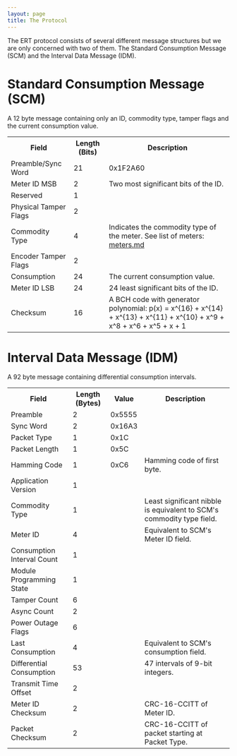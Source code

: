 ```yaml
---
layout: page
title: The Protocol
---
```


The ERT protocol consists of several different message structures but we are only concerned with two of them. The Standard Consumption Message (SCM) and the Interval Data Message (IDM).

<div class="panel panel-default">
	<div class="panel-heading">
		<h1 class="panel-title"><strong>Standard Consumption Message (SCM)</strong></h1>
	</div>
	<div class="panel-body">
		A 12 byte message containing only an ID, commodity type, tamper flags and the current consumption value.
	</div>
	<table class="table table-hover">
		<tr>
			<th>Field</th>
			<th>Length (Bits)</th>
			<th>Description</th>
		</tr>
		<tr><td>Preamble/Sync Word</td><td>21</td><td>0x1F2A60</td></tr>
		<tr><td>Meter ID MSB</td><td>2</td><td>Two most significant bits of the ID.</td></tr>
		<tr><td>Reserved</td><td>1</td><td></td></tr>
		<tr><td>Physical Tamper Flags</td><td>2</td><td></td></tr>
		<tr>
			<td>Commodity Type</td>
			<td>4</td>
			<td>Indicates the commodity type of the meter. See list of meters: <a href="https://github.com/bemasher/rtlamr/blob/master/meters.md">meters.md</a></td>
		</tr>
		<tr><td>Encoder Tamper Flags</td><td>2</td><td></td></tr>
		<tr><td>Consumption</td><td>24</td><td>The current consumption value.</td></tr>
		<tr><td>Meter ID LSB</td><td>24</td><td>24 least significant bits of the ID.</td></tr>
		<tr><td>Checksum</td><td>16</td><td>A BCH code with generator polynomial: <katex>p(x) = x^{16} + x^{14} + x^{13} + x^{11} + x^{10} + x^9 + x^8 + x^6 + x^5 + x + 1</katex></td></tr>
	</table>
</div>

<div class="panel panel-default">
	<div class="panel-heading">
		<h1 class="panel-title"><strong>Interval Data Message (IDM)</strong></h1>
	</div>
	<div class="panel-body">
		A 92 byte message containing differential consumption intervals.
	</div>
	<table class="table table-hover">
		<tr>
			<th>Field</th>
			<th>Length (Bytes)</th>
			<th>Value</th>
			<th>Description</th>
		</tr>
		<tr><td>Preamble</td><td>2</td><td>0x5555</td><td></td></tr>
		<tr><td>Sync Word</td><td>2</td><td>0x16A3</td><td></td></tr>
		<tr><td>Packet Type</td><td>1</td><td>0x1C</td><td></td></tr>
		<tr><td>Packet Length</td><td>1</td><td>0x5C</td><td></td></tr>
		<tr><td>Hamming Code</td><td>1</td><td>0xC6</td><td>Hamming code of first byte.</td></tr>
		<tr><td>Application Version</td><td>1</td><td></td><td></td></tr>
		<tr><td>Commodity Type</td><td>1</td><td></td><td>Least significant nibble is equivalent to SCM's commodity type field.</td></tr>
		<tr><td>Meter ID</td><td>4</td><td></td><td>Equivalent to SCM's Meter ID field.</td></tr>
		<tr><td>Consumption Interval Count</td><td>1</td><td></td><td></td></tr>
		<tr><td>Module Programming State</td><td>1</td><td></td><td></td></tr>
		<tr><td>Tamper Count</td><td>6</td><td></td><td></td></tr>
		<tr><td>Async Count</td><td>2</td><td></td><td></td></tr>
		<tr><td>Power Outage Flags</td><td>6</td><td></td><td></td></tr>
		<tr><td>Last Consumption</td><td>4</td><td></td><td>Equivalent to SCM's consumption field.</td></tr>
		<tr><td>Differential Consumption</td><td>53</td><td></td><td>47 intervals of 9-bit integers.</td></tr>
		<tr><td>Transmit Time Offset</td><td>2</td><td></td><td></td></tr>
		<tr><td>Meter ID Checksum</td><td>2</td><td></td><td>CRC-16-CCITT of Meter ID.</td></tr>
		<tr><td>Packet Checksum</td><td>2</td><td></td><td>CRC-16-CCITT of packet starting at Packet Type.</td></tr>
	</table>
</div>
